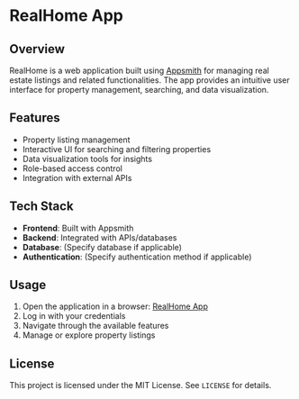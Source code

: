 # RealHome App

## Overview
RealHome is a web application built using [Appsmith](https://www.appsmith.com/) for managing real estate listings and related functionalities. The app provides an intuitive user interface for property management, searching, and data visualization.

## Features
- Property listing management
- Interactive UI for searching and filtering properties
- Data visualization tools for insights
- Role-based access control
- Integration with external APIs

## Tech Stack
- **Frontend**: Built with Appsmith
- **Backend**: Integrated with APIs/databases
- **Database**: (Specify database if applicable)
- **Authentication**: (Specify authentication method if applicable)

## Usage
1. Open the application in a browser: [RealHome App](https://app.appsmith.com/app/benkyou/realhome-67c52882f6e7196b1a2621e1?branch=master)
2. Log in with your credentials
3. Navigate through the available features
4. Manage or explore property listings

## License
This project is licensed under the MIT License. See `LICENSE` for details.

